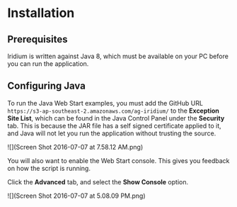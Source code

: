 # Installation

## Prerequisites
Iridium is written against Java 8, which must be available on your PC before you can run the application.

## Configuring Java
To run the Java Web Start examples, you must add the GitHub URL `https://s3-ap-southeast-2.amazonaws.com/ag-iridium/` to the **Exception Site List**, which can be found in the Java Control Panel under the **Security** tab. This is because the JAR file has a self signed certificate applied to it, and Java will not let you run the application without trusting the source.

![](Screen Shot 2016-07-07 at 7.58.12 AM.png)

You will also want to enable the Web Start console. This gives you feedback on how the script is running.

Click the **Advanced** tab, and select the **Show Console** option.

![](Screen Shot 2016-07-07 at 5.08.09 PM.png)

